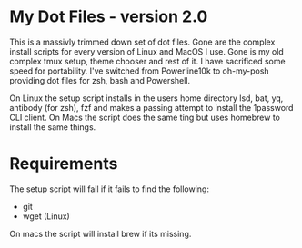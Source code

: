 # My Dot Files - version 2.0

This is a massivly trimmed down set of dot files.  Gone are the complex
install scripts for every version of Linux and MacOS I use.   Gone is my
old complex tmux setup, theme chooser and rest of it.  I have sacrificed
some speed for portability.  I've switched from Powerline10k to
oh-my-posh providing dot files for zsh, bash and Powershell.

On Linux the setup script installs in the users home directory lsd, bat,
yq, antibody (for zsh), fzf and makes a passing attempt to install the
1password CLI client.  On Macs the script does the same ting but uses
homebrew to install the same things.

# Requirements

The setup script will fail if it fails to find the following:

* git
* wget (Linux)

On macs the script will install brew if its missing.
